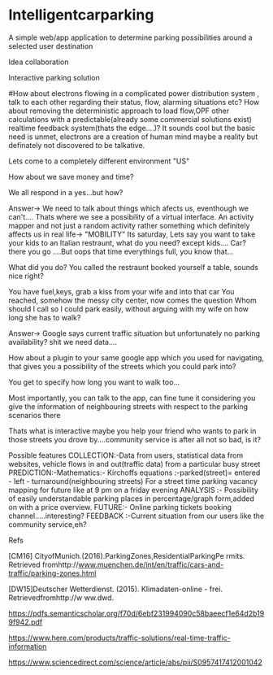 # Intelligentcarparking
A simple web/app application to determine parking possibilities around a selected user destination


Idea collaboration

Interactive parking solution 

#How about electrons flowing in a complicated power distribution system , talk to each other regarding their status, flow, alarming situations etc?
How about removing the deterministic approach to load flow,OPF other calculations with a predictable(already some commercial solutions exist) realtime feedback system(thats the edge....)?
It sounds cool but the basic need is unmet, electrons are a creation of human mind maybe a reality but definately not discovered to be talkative.

Lets come to a completely different environment "US"

How about we save money and time?

We all respond in a yes...but how?

Answer-> We need to talk about things which afects us, eventhough we can't....
Thats where we see a possibility of a virtual interface.
An activity mapper and not just a random activity rather something which definitely affects us in real life-> "MOBILITY"
Its saturday,
Lets say you want to take your kids to an Italian restraunt, what do you need? except kids....
Car? there you go ....But oops that time everythings full, you know that...

What did you do? You called the restraunt booked yourself a table, sounds nice right?

You have fuel,keys, grab a kiss from your wife and into that car
You reached, somehow the messy city center, now comes the question 
Whom should I call so I could park easily, without arguing with my wife on how long she has to walk?

Answer-> Google says current traffic situation but unfortunately no parking availability? shit we need data....

How about a plugin to your same google app which you used for navigating, that gives you a possibility of the streets which you could park into?

You get to specify how long you want to walk too...

Most importantly, you can talk to the app, can fine tune it considering you give the information of neighbouring streets with respect to the parking scenarios there

Thats what is interactive maybe you help your friend who wants to park in those streets you drove by....community service is after all not so bad, is it?

Possible features
COLLECTION:-Data from users, statistical data from websites, vehicle flows in and out(traffic data) from a particular busy street
PREDICTION:-Mathematics:- Kirchoffs equations :-parked(street)= entered - left - turnaround(neighbouring streets)
For a street time parking vacancy mapping for future like at 9 pm on a friday evening
ANALYSIS :- Possibility of easily understandable parking places in percentage/graph form,added on with a price overview.
FUTURE:- Online parking tickets booking channel.....interesting?
FEEDBACK :-Current situation from our users like the community service,eh?


Refs

[CM16]  CityofMunich.(2016).ParkingZones,ResidentialParkingPe  rmits. Retrieved fromhttp://www.muenchen.de/int/en/traffic/cars-and-traffic/parking-zones.html

[DW15]Deutscher Wetterdienst. (2015). Klimadaten-online - frei.   Retrievedfromhttp://w  ww.dwd.

https://pdfs.semanticscholar.org/f70d/6ebf231994090c58baeecf1e64d2b199f942.pdf

https://www.here.com/products/traffic-solutions/real-time-traffic-information

https://www.sciencedirect.com/science/article/abs/pii/S0957417412001042
